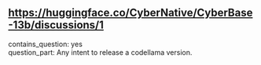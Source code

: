 ## https://huggingface.co/CyberNative/CyberBase-13b/discussions/1

contains_question: yes  
question_part: Any intent to release a codellama version.